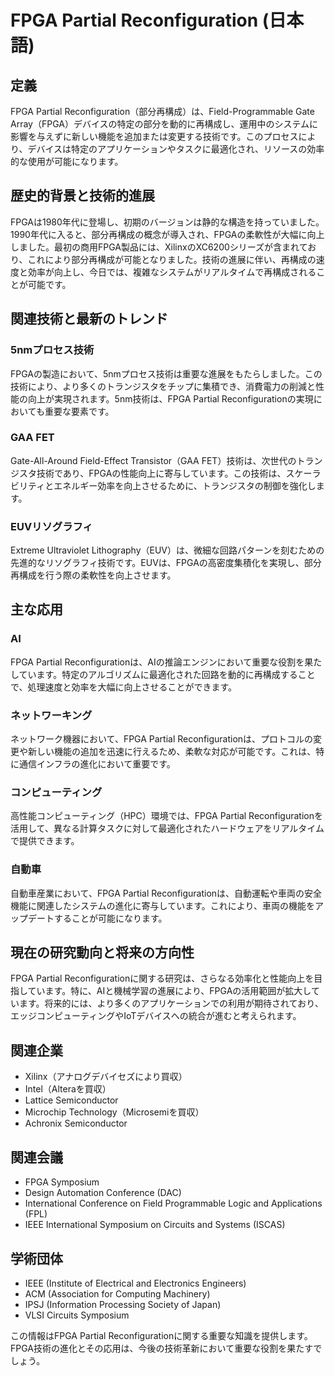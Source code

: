 # FPGA Partial Reconfiguration (日本語)

## 定義

FPGA Partial Reconfiguration（部分再構成）は、Field-Programmable Gate Array（FPGA）デバイスの特定の部分を動的に再構成し、運用中のシステムに影響を与えずに新しい機能を追加または変更する技術です。このプロセスにより、デバイスは特定のアプリケーションやタスクに最適化され、リソースの効率的な使用が可能になります。

## 歴史的背景と技術的進展

FPGAは1980年代に登場し、初期のバージョンは静的な構造を持っていました。1990年代に入ると、部分再構成の概念が導入され、FPGAの柔軟性が大幅に向上しました。最初の商用FPGA製品には、XilinxのXC6200シリーズが含まれており、これにより部分再構成が可能となりました。技術の進展に伴い、再構成の速度と効率が向上し、今日では、複雑なシステムがリアルタイムで再構成されることが可能です。

## 関連技術と最新のトレンド

### 5nmプロセス技術

FPGAの製造において、5nmプロセス技術は重要な進展をもたらしました。この技術により、より多くのトランジスタをチップに集積でき、消費電力の削減と性能の向上が実現されます。5nm技術は、FPGA Partial Reconfigurationの実現においても重要な要素です。

### GAA FET

Gate-All-Around Field-Effect Transistor（GAA FET）技術は、次世代のトランジスタ技術であり、FPGAの性能向上に寄与しています。この技術は、スケーラビリティとエネルギー効率を向上させるために、トランジスタの制御を強化します。

### EUVリソグラフィ

Extreme Ultraviolet Lithography（EUV）は、微細な回路パターンを刻むための先進的なリソグラフィ技術です。EUVは、FPGAの高密度集積化を実現し、部分再構成を行う際の柔軟性を向上させます。

## 主な応用

### AI

FPGA Partial Reconfigurationは、AIの推論エンジンにおいて重要な役割を果たしています。特定のアルゴリズムに最適化された回路を動的に再構成することで、処理速度と効率を大幅に向上させることができます。

### ネットワーキング

ネットワーク機器において、FPGA Partial Reconfigurationは、プロトコルの変更や新しい機能の追加を迅速に行えるため、柔軟な対応が可能です。これは、特に通信インフラの進化において重要です。

### コンピューティング

高性能コンピューティング（HPC）環境では、FPGA Partial Reconfigurationを活用して、異なる計算タスクに対して最適化されたハードウェアをリアルタイムで提供できます。

### 自動車

自動車産業において、FPGA Partial Reconfigurationは、自動運転や車両の安全機能に関連したシステムの進化に寄与しています。これにより、車両の機能をアップデートすることが可能になります。

## 現在の研究動向と将来の方向性

FPGA Partial Reconfigurationに関する研究は、さらなる効率化と性能向上を目指しています。特に、AIと機械学習の進展により、FPGAの活用範囲が拡大しています。将来的には、より多くのアプリケーションでの利用が期待されており、エッジコンピューティングやIoTデバイスへの統合が進むと考えられます。

## 関連企業

- Xilinx（アナログデバイセズにより買収）
- Intel（Alteraを買収）
- Lattice Semiconductor
- Microchip Technology（Microsemiを買収）
- Achronix Semiconductor

## 関連会議

- FPGA Symposium
- Design Automation Conference (DAC)
- International Conference on Field Programmable Logic and Applications (FPL)
- IEEE International Symposium on Circuits and Systems (ISCAS)

## 学術団体

- IEEE (Institute of Electrical and Electronics Engineers)
- ACM (Association for Computing Machinery)
- IPSJ (Information Processing Society of Japan)
- VLSI Circuits Symposium

この情報はFPGA Partial Reconfigurationに関する重要な知識を提供します。FPGA技術の進化とその応用は、今後の技術革新において重要な役割を果たすでしょう。